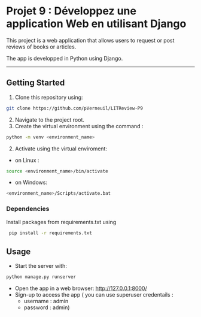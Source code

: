 # Projet 9 : Développez une application Web en utilisant Django

This project is a web application that allows users to request or post reviews of books or articles. 

The app is developped in Python using Django.

---

## Getting Started



1. Clone this repository using:
 ```bash 
 git clone https://github.com/pVerneuil/LITReview-P9  
 ```
2. Navigate to the project root.
3. Create the virtual environment using the command :

 ```bash
python -m venv <environment_name>
```

2. Activate using the virtual enviroment:

- on Linux :

```bash
source <environment_name>/bin/activate
```

- on Windows:

```bash
<environment_name>/Scripts/activate.bat
```

### Dependencies

Install packages from requirements.txt using

```bash
 pip install -r requirements.txt
 ```

## Usage

- Start the server with:

 ```bash
 python manage.py runserver
 ```

- Open the app in a web browser:  http://127.0.0.1:8000/
- Sign-up to access the app 
  ( you can use superuser credentails : 
  - username : admin
  - password : admin)